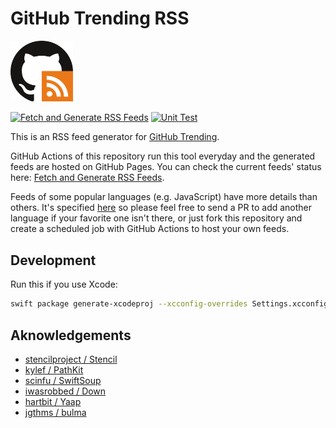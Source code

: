 # GitHub Trending RSS

<img alt="logo image" src="./static/img/logo.svg" width="100">

[![Fetch and Generate RSS Feeds](https://github.com/mshibanami/GitHubTrendingRSS/actions/workflows/generate_feeds.yml/badge.svg)](https://github.com/mshibanami/GitHubTrendingRSS/actions/workflows/generate_feeds.yml)
[![Unit Test](https://github.com/mshibanami/GitHubTrendingRSS/actions/workflows/test.yml/badge.svg)](https://github.com/mshibanami/GitHubTrendingRSS/actions/workflows/test.yml)

This is an RSS feed generator for [GitHub Trending](https://github.com/trending).

GitHub Actions of this repository run this tool everyday and the generated feeds are hosted on GitHub Pages. You can check the current feeds' status here: [Fetch and Generate RSS Feeds](https://github.com/mshibanami/GitHubTrendingRSS/actions?query=workflow%3A%22Fetch+and+Generate+RSS+Feeds%22).

Feeds of some popular languages (e.g. JavaScript) have more details than others. It's specified [here](https://github.com/mshibanami/GitHubTrendingRSS/blob/ea64981/Sources/GitHubTrendingRSSKit/Const.swift#L31) so please feel free to send a PR to add another language if your favorite one isn't there, or just fork this repository and create a scheduled job with GitHub Actions to host your own feeds.

## Development

Run this if you use Xcode:

```sh
swift package generate-xcodeproj --xcconfig-overrides Settings.xcconfig
```

## Aknowledgements

- [stencilproject / Stencil](https://github.com/stencilproject/Stencil)
- [kylef / PathKit](https://github.com/kylef/PathKit)
- [scinfu / SwiftSoup](https://github.com/scinfu/SwiftSoup)
- [iwasrobbed / Down](https://github.com/iwasrobbed/Down)
- [hartbit / Yaap](https://github.com/hartbit/Yaap)
- [jgthms / bulma](https://github.com/jgthms/bulma)
